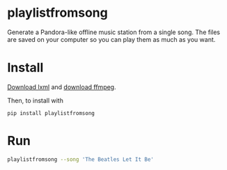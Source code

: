 # playlistfromsong

Generate a Pandora-like offline music station from a single song. The files are saved on your computer so you can play them as much as you want.

# Install

[Download lxml](http://lxml.de/installation.html) and [download ffmpeg](https://ffmpeg.org/download.html).

Then, to install with

```
pip install playlistfromsong
```
    
# Run

```bash
playlistfromsong --song 'The Beatles Let It Be'
```

